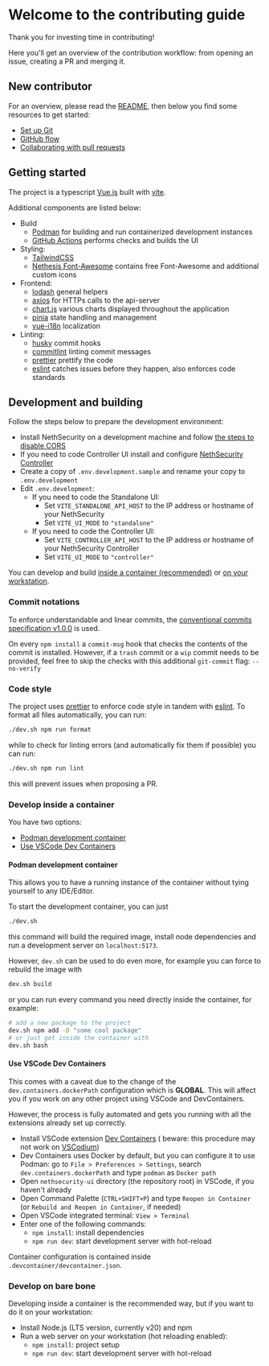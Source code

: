 # Welcome to the contributing guide

Thank you for investing time in contributing!

Here you'll get an overview of the contribution workflow: from opening an issue, creating a PR and merging it.

## New contributor

For an overview, please read the [README](README.md), then below you find some resources to get started:

- [Set up Git](https://docs.github.com/en/get-started/quickstart/set-up-git)
- [GitHub flow](https://docs.github.com/en/get-started/quickstart/github-flow)
- [Collaborating with pull requests](https://docs.github.com/en/github/collaborating-with-pull-requests)

## Getting started

The project is a typescript [Vue.js](https://vuejs.org/guide/introduction.html) built
with [vite](https://vitejs.dev/guide/).

Additional components are listed below:

- Build
  - [Podman](https://podman.io/docs) for building and run containerized development instances
  - [GitHub Actions](https://docs.github.com/en/actions) performs checks and builds the UI
- Styling:
  - [TailwindCSS](https://tailwindcss.com/docs/installation)
  - [Nethesis Font-Awesome](https://github.com/Nethesis/Font-Awesome) contains free Font-Awesome and additional custom
    icons
- Frontend:
  - [lodash](https://lodash.com/docs/4.17.15) general helpers
  - [axios](https://axios-http.com/docs/intro) for HTTPs calls to the api-server
  - [chart.js](https://www.chartjs.org/docs/latest/) various charts displayed throughout the application
  - [pinia](https://pinia.vuejs.org/introduction.html) state handling and management
  - [vue-i18n](https://vue-i18n.intlify.dev/guide/introduction.html) localization
- Linting:
  - [husky](https://typicode.github.io/husky/) commit hooks
  - [commitlint](https://commitlint.js.org/#/) linting commit messages
  - [prettier](https://prettier.io/docs/en/) prettify the code
  - [eslint](https://eslint.org/docs/latest/use/getting-started) catches issues before they happen, also enforces code
    standards

## Development and building

Follow the steps below to prepare the development environment:

- Install NethSecurity on a development machine and
  follow [the steps to disable CORS](https://nethserver.github.io/nethsecurity/packages/ns-ui/#ui-development)
- If you need to code Controller UI install and
  configure [NethSecurity Controller](https://github.com/NethServer/nethsecurity-controller)
- Create a copy of `.env.development.sample` and rename your copy to `.env.development`
- Edit `.env.development`:
  - If you need to code the Standalone UI:
    - Set `VITE_STANDALONE_API_HOST` to the IP address or hostname of your NethSecurity
    - Set `VITE_UI_MODE` to `"standalone"`
  - If you need to code the Controller UI:
    - Set `VITE_CONTROLLER_API_HOST` to the IP address or hostname of your NethSecurity Controller
    - Set `VITE_UI_MODE` to `"controller"`

You can develop and build [inside a container (recommended)](#develop-inside-a-container)
or [on your workstation](#develop-on-bare-bone).

### Commit notations

To enforce understandable and linear commits,
the [conventional commits specification v1.0.0](https://www.conventionalcommits.org/en/v1.0.0/) is used.

On every `npm install` a `commit-msg` hook that checks the contents of the commit is installed. However, if a `trash`
commit or a `wip` commit needs to be provided, feel free to skip the checks with this additional `git-commit`
flag: `--no-verify`

### Code style

The project uses [prettier](https://prettier.io) to enforce code style in tandem with [eslint](https://eslint.org). To format all files automatically, you can run:

```bash
./dev.sh npm run format
```

while to check for linting errors (and automatically fix them if possible) you can run:

```bash
./dev.sh npm run lint
```

this will prevent issues when proposing a PR.

### Develop inside a container

You have two options:

- [Podman development container](#podman-development-container)
- [Use VSCode Dev Containers](#use-vscode-dev-containers)

#### Podman development container

This allows you to have a running instance of the container without tying yourself to any IDE/Editor.

To start the development container, you can just

```bash
./dev.sh
```

this command will build the required image, install node dependencies and run a development server on `localhost:5173`.

However, `dev.sh` can be used to do even more, for example you can force to rebuild the image with

```bash
dev.sh build
```

or you can run every command you need directly inside the container, for example:

```bash
# add a new package to the project
dev.sh npm add -D "some cool package"
# or just get inside the container with
dev.sh bash
```

#### Use VSCode Dev Containers

This comes with a caveat due to the change of the `dev.containers.dockerPath` configuration which is **GLOBAL**. This
will affect you if you work on any other project using VSCode and DevContainers.

However, the process is fully automated and gets you running with all the extensions already set up correctly.

- Install VSCode
  extension [Dev Containers](https://marketplace.visualstudio.com/items?itemName=ms-vscode-remote.remote-containers) (
  beware: this procedure may not work on [VSCodium](https://vscodium.com/))
- Dev Containers uses Docker by default, but you can configure it to use Podman: go to `File > Preferences > Settings`,
  search `dev.containers.dockerPath` and type `podman` as `Docker path`
- Open `nethsecurity-ui` directory (the repository root) in VSCode, if you haven't already
- Open Command Palette (`CTRL+SHIFT+P`) and type `Reopen in Container` (or `Rebuild and Reopen in Container`, if needed)
- Open VSCode integrated terminal: `View > Terminal`
- Enter one of the following commands:
  - `npm install`: install dependencies
  - `npm run dev`: start development server with hot-reload

Container configuration is contained inside `.devcontainer/devcontainer.json`.

### Develop on bare bone

Developing inside a container is the recommended way, but if you want to do it on your workstation:

- Install Node.js (LTS version, currently v20) and npm
- Run a web server on your workstation (hot reloading enabled):
  - `npm install`: project setup
  - `npm run dev`: start development server with hot-reload
